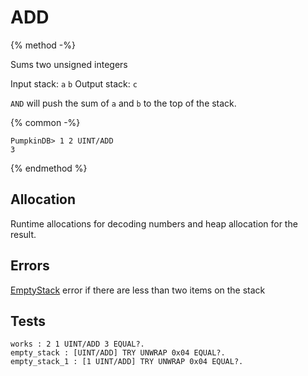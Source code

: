 ADD
===

{% method -%}

Sums two unsigned integers

Input stack: `a` `b`
Output stack: `c`

`AND` will push the sum of `a` and `b` to the top of the stack.

{% common -%}

```
PumpkinDB> 1 2 UINT/ADD
3
```

{% endmethod %}

## Allocation

Runtime allocations for decoding numbers and heap allocation
for the result.

## Errors

[EmptyStack](../errors/EmptyStack.md) error if there are less than two items on the stack

## Tests

```test
works : 2 1 UINT/ADD 3 EQUAL?.
empty_stack : [UINT/ADD] TRY UNWRAP 0x04 EQUAL?.
empty_stack_1 : [1 UINT/ADD] TRY UNWRAP 0x04 EQUAL?.
```

